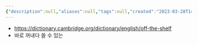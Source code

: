 ```yaml
---
{"description":null,"aliases":null,"tags":null,"created":"2023-03-28T14:52:22","updated":"2023-07-15T21:33:04","title":"off the shelf","dg-publish":true,"permalink":"/docs/off the shelf/","dgPassFrontmatter":true}
---
```


- https://dictionary.cambridge.org/dictionary/english/off-the-shelf
- 바로 꺼내다 쓸 수 있는
